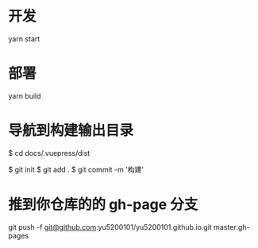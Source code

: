 # 开发
yarn start

# 部署
yarn build

# 导航到构建输出目录
$ cd docs/.vuepress/dist

$ git init
$ git add .
$ git commit -m '构建'

# 推到你仓库的的 gh-page 分支
git push -f git@github.com:yu5200101/yu5200101.github.io.git master:gh-pages

